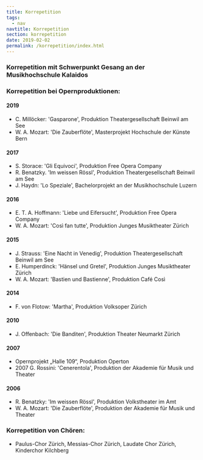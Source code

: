 ```yaml
---
title: Korrepetition
tags:
  - nav
navtitle: Korrepetition
section: korrepetition
date: 2019-02-02
permalink: /korrepetition/index.html
---
```

### Korrepetition mit Schwerpunkt Gesang an der Musikhochschule Kalaidos

 

### Korrepetition bei Opernproduktionen:
#### 2019

- C. Millöcker: 'Gasparone', Produktion Theatergesellschaft Beinwil am See
- W. A. Mozart: 'Die Zauberflöte', Masterprojekt Hochschule der Künste Bern

#### 2017

- S. Storace: 'Gli Equivoci', Produktion Free Opera Company
- R. Benatzky. 'Im weissen Rössl', Produktion Theatergesellschaft Beinwil am See
- J. Haydn: 'Lo Speziale', Bachelorprojekt an der Musikhochschule Luzern

#### 2016
- E. T. A. Hoffmann: 'Liebe und Eifersucht', Produktion Free Opera Company
- W. A. Mozart: 'Così fan tutte', Produktion Junges Musiktheater Zürich

#### 2015
- J. Strauss: 'Eine Nacht in Venedig', Produktion Theatergesellschaft Beinwil am See
- E. Humperdinck: 'Hänsel und Gretel', Produktion Junges Musiktheater Zürich
- W. A. Mozart: 'Bastien und Bastienne', Produktion Café Così

#### 2014
- F. von Flotow: 'Martha', Produktion Volksoper Zürich

#### 2010
- J. Offenbach: 'Die Banditen', Produktion Theater Neumarkt Zürich

#### 2007 
- Opernprojekt „Halle 109“, Produktion Operton
- 2007 G. Rossini: 'Cenerentola', Produktion der Akademie für Musik und Theater

#### 2006 
- R. Benatzky: 'Im weissen Rössl', Produktion Volkstheater im Amt
- W. A. Mozart: 'Die Zauberflöte', Produktion der Akademie für Musik und Theater


### Korrepetition von Chören:
- Paulus-Chor Zürich, Messias-Chor Zürich, Laudate Chor Zürich, Kinderchor Kilchberg